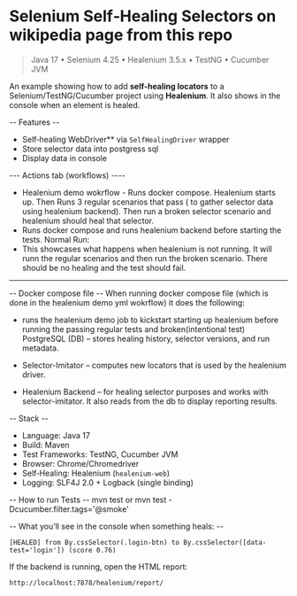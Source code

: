 # Selenium Self‑Healing Selectors on wikipedia page from this repo 

> Java 17 • Selenium 4.25 • Healenium 3.5.x • TestNG • Cucumber JVM

An example showing how to add **self‑healing locators** to a Selenium/TestNG/Cucumber project using **Healenium**. It also shows in the console when an element is healed.


 -- Features -- 
  * Self‑healing WebDriver** via `SelfHealingDriver` wrapper
  * Store selector data into postgress sql
  * Display data in console


--- Actions tab (workflows) ---- 
* Healenium demo wokrflow - Runs docker compose. Healenium starts up. Then Runs 3 regular scenarios that pass ( to gather selector data using healenium backend). Then run a broken selector scenario and healenium should heal that selector. 
* Runs docker compose and runs healenium backend before starting the tests. 
Normal Run:
 * This showcases what happens when healenium is not running. It will runn the regular scenarios and then run the broken scenario. There should be no healing and the test should fail.
---

-- Docker compose file -- 
When running docker compose file (which is done in the healenium demo yml wokrflow) it does the following:
* runs the healenium demo job to kickstart starting up healenium before running the passing regular tests and broken(intentional test)
PostgreSQL (DB) – stores healing history, selector versions, and run metadata.

* Selector-Imitator – computes new locators that is used by the healenium driver.

* Healenium Backend  – for healing selector purposes and works with selector-imitator. It also reads from the db to display reporting results.


-- Stack --

* Language: Java 17
* Build: Maven
* Test Frameworks: TestNG, Cucumber JVM
* Browser: Chrome/Chromedriver 
* Self‑Healing: Healenium (`healenium-web`)
* Logging:  SLF4J 2.0 + Logback (single binding)



 -- How to run Tests --
mvn test
or 
mvn test -Dcucumber.filter.tags='@smoke'


 -- What you’ll see in the console when something heals: --

```
[HEALED] from By.cssSelector(.login-btn) to By.cssSelector([data-test='login']) (score 0.76)
```

If the backend is running, open the HTML report:

```
http://localhost:7878/healenium/report/
```



